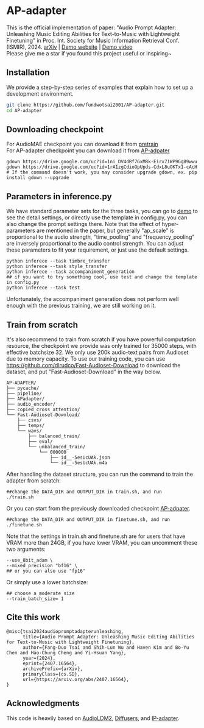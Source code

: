 # AP-adapter
This is the official implementation of paper: "Audio Prompt Adapter: Unleashing Music Editing Abilities for Text-to-Music with Lightweight Finetuning" in Proc. Int. Society for Music Information Retrieval Conf. (ISMIR), 2024.
[arXiv](https://arxiv.org/abs/2407.16564) | [Demo website](https://young-almond-689.notion.site/Audio-Prompt-Adapter-Unleashing-Music-Editing-Abilities-For-Text-To-Music-with-Lightweight-Finetuni-fbbfeb0608664f61a6bf894d56e85820) | [Demo video](https://youtu.be/fr9rCSaYUlA?si=3tV4zGriIrW8yylF)\
Please give me a star if you found this project useful or inspiring~

## Installation
We provide a step-by-step series of examples that explain how to set up a development environment.

```bash
git clone https://github.com/fundwotsai2001/AP-adapter.git
cd AP-adapter
```
## Downloading checkpoint
For AudioMAE checkpoint you can download it from 
[pretrain](https://drive.google.com/file/d/1ni_DV4dRf7GxM8k-Eirx71WP9Gg89wwu/view?usp=share_link)\
For AP-adapter checkpoint you can download it from
[AP-adpater](https://drive.google.com/drive/u/0/folders/1TPbiVx4ijjd2tdbLNmwPgpR8UUoRizmj)
```
gdown https://drive.google.com/uc?id=1ni_DV4dRf7GxM8k-Eirx71WP9Gg89wwu
gdown https://drive.google.com/uc?id=1rA1zgCdioOpUpds-CdxL8uOKTx1-cAcH
# If the command doesn't work, you may consider upgrade gdown, ex. pip install gdown --upgrade
```


## Parameters in inference.py

We have standard parameter sets for the three tasks, you can go to [demo](https://young-almond-689.notion.site/Zero-shot-music-text-fusionfbbfeb0608664f61a6bf894d56e85820) to see the detail settings, or directly use the template in config.py, you can also change the prompt settings there. Note that the effect of hyper-parameters are mentioned in the paper, but generally "ap_scale" is proportional to the audio strength, "time_pooling" and "frequency_pooling" are inversely proportional to the audio control strength. You can adjust these parameters to fit your requirement, or just use the default settings.
```
python inferece --task timbre_transfer
python inferece --task style_transfer
python inferece --task accompaniment_generation
## if you want to try something cool, use test and change the template in config.py
python inferece --task test
```
Unfortunately, the accompaniment generation does not perform well enough with the previous training, we are still working on it.
## Train from scratch
It's also recommend to train from scratch if you have powerful computation resource, the checkpoint we provide was only trained for 35000 steps, with effective batchsize 32.
We only use 200k audio-text pairs from Audioset due to memory capacity. 
To use our training code, you can use https://github.com/dlrudco/Fast-Audioset-Download to download the dataset, and put "Fast-Audioset-Download" in the way below.
```
AP-ADAPTER/
├── pycache/
├── pipeline/
├── APadapter/
├── audio_encoder/
├── copied_cross_attention/
└── Fast-Audioset-Download/
    ├── csvs/
    ├── temps/
    └── wavs/
        ├── balanced_train/
        ├── eval/
        └── unbalanced_train/
            └── 000000
                ├── id__-5esUcUAk.json
                └── id__-5esUcUAk.m4a
```
After handling the dataset structure, you can run the command to train the adapter from scratch:
```
##change the DATA_DIR and OUTPUT_DIR in train.sh, and run
./train.sh
```
Or you can start from the previously downloaded checkpoint [AP-adpater](https://drive.google.com/drive/u/0/folders/1TPbiVx4ijjd2tdbLNmwPgpR8UUoRizmj).
```
##change the DATA_DIR and OUTPUT_DIR in finetune.sh, and run
./finetune.sh
```
Note that the settings in train.sh and finetune.sh are for users that have VRAM more than 24GB, if you have lower VRAM, you can uncomment these two arguments:
```
--use_8bit_adam \
--mixed_precision "bf16" \ 
## or you can also use "fp16"
```
Or simply use a lower batchsize:
```
## choose a moderate size
--train_batch_size= 1 
```
## Cite this work
```
@misc{tsai2024audiopromptadapterunleashing,
      title={Audio Prompt Adapter: Unleashing Music Editing Abilities for Text-to-Music with Lightweight Finetuning}, 
      author={Fang-Duo Tsai and Shih-Lun Wu and Haven Kim and Bo-Yu Chen and Hao-Chung Cheng and Yi-Hsuan Yang},
      year={2024},
      eprint={2407.16564},
      archivePrefix={arXiv},
      primaryClass={cs.SD},
      url={https://arxiv.org/abs/2407.16564}, 
}
```
## Acknowledgments
This code is heavily based on [AudioLDM2](https://huggingface.co/docs/diffusers/main/en/api/pipelines/audioldm2#diffusers.AudioLDM2UNet2DConditionModel), [Diffusers](https://github.com/huggingface/diffusers), and [IP-adapter](https://github.com/tencent-ailab/IP-Adapter).

